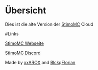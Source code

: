 # Übersicht

Dies ist die alte Version der <a href="http://StimoMC.com">StimoMC</a> Cloud


#Links

<a href="http://StimoMC.com">StimoMC Webseite</a>
  
<a href="https://discord.gg/SBp7SEfg3c">StimoMC Discord</a>
  

Made by <a href="https://github.com/xxAROX">xxAROX</a> and <a href="https://github.com/BlckqFlorian">BlckqFlorian</a>
